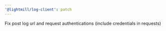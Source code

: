 ```yaml
---
'@lightmill/log-client': patch
---
```


Fix post log url and request authentications (include credentials in requests)
